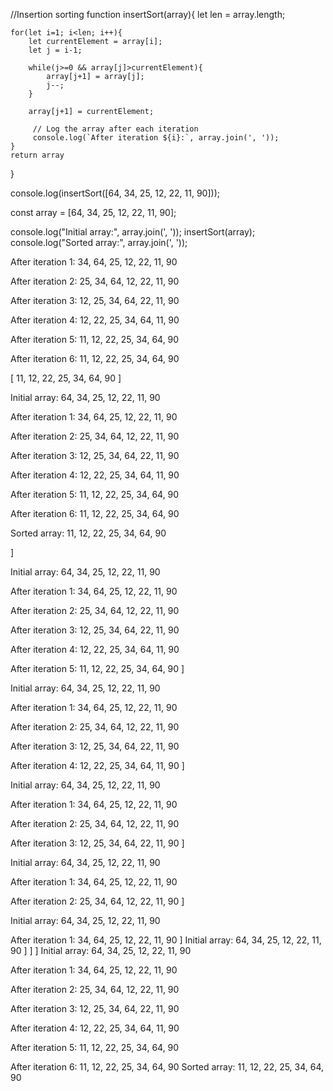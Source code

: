 
//Insertion sorting
function insertSort(array){
    let len = array.length;

    for(let i=1; i<len; i++){
        let currentElement = array[i];
        let j = i-1;

        while(j>=0 && array[j]>currentElement){
            array[j+1] = array[j];
            j--;
        }

        array[j+1] = currentElement;

         // Log the array after each iteration 
         console.log(`After iteration ${i}:`, array.join(', '));
    }
    return array
}

console.log(insertSort([64, 34, 25, 12, 22, 11, 90]));

const array = [64, 34, 25, 12, 22, 11, 90];

console.log("Initial array:", array.join(', '));
insertSort(array);
console.log("Sorted array:", array.join(', '));



After iteration 1: 34, 64, 25, 12, 22, 11, 90

After iteration 2: 25, 34, 64, 12, 22, 11, 90

After iteration 3: 12, 25, 34, 64, 22, 11, 90

After iteration 4: 12, 22, 25, 34, 64, 11, 90

After iteration 5: 11, 12, 22, 25, 34, 64, 90

After iteration 6: 11, 12, 22, 25, 34, 64, 90

[
  11, 12, 22, 25,
  34, 64, 90
]

Initial array: 64, 34, 25, 12, 22, 11, 90

After iteration 1: 34, 64, 25, 12, 22, 11, 90

After iteration 2: 25, 34, 64, 12, 22, 11, 90

After iteration 3: 12, 25, 34, 64, 22, 11, 90

After iteration 4: 12, 22, 25, 34, 64, 11, 90

After iteration 5: 11, 12, 22, 25, 34, 64, 90

After iteration 6: 11, 12, 22, 25, 34, 64, 90

Sorted array: 11, 12, 22, 25, 34, 64, 90

]

Initial array: 64, 34, 25, 12, 22, 11, 90

After iteration 1: 34, 64, 25, 12, 22, 11, 90

After iteration 2: 25, 34, 64, 12, 22, 11, 90

After iteration 3: 12, 25, 34, 64, 22, 11, 90

After iteration 4: 12, 22, 25, 34, 64, 11, 90

After iteration 5: 11, 12, 22, 25, 34, 64, 90
]

Initial array: 64, 34, 25, 12, 22, 11, 90

After iteration 1: 34, 64, 25, 12, 22, 11, 90

After iteration 2: 25, 34, 64, 12, 22, 11, 90

After iteration 3: 12, 25, 34, 64, 22, 11, 90

After iteration 4: 12, 22, 25, 34, 64, 11, 90
]

Initial array: 64, 34, 25, 12, 22, 11, 90

After iteration 1: 34, 64, 25, 12, 22, 11, 90

After iteration 2: 25, 34, 64, 12, 22, 11, 90

After iteration 3: 12, 25, 34, 64, 22, 11, 90
]

Initial array: 64, 34, 25, 12, 22, 11, 90

After iteration 1: 34, 64, 25, 12, 22, 11, 90

After iteration 2: 25, 34, 64, 12, 22, 11, 90
]

Initial array: 64, 34, 25, 12, 22, 11, 90

After iteration 1: 34, 64, 25, 12, 22, 11, 90
]
Initial array: 64, 34, 25, 12, 22, 11, 90
]
]
]
Initial array: 64, 34, 25, 12, 22, 11, 90

After iteration 1: 34, 64, 25, 12, 22, 11, 90

After iteration 2: 25, 34, 64, 12, 22, 11, 90

After iteration 3: 12, 25, 34, 64, 22, 11, 90

After iteration 4: 12, 22, 25, 34, 64, 11, 90

After iteration 5: 11, 12, 22, 25, 34, 64, 90

After iteration 6: 11, 12, 22, 25, 34, 64, 90
Sorted array: 11, 12, 22, 25, 34, 64, 90
